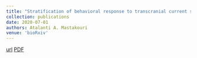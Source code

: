 ```yaml
---
title: "Stratification of behavioral response to transcranial current stimulation by resting-state electrophysiology"
collection: publications
date: 2020-07-01
authors: Atalanti A. Mastakouri
venue: 'bioRxiv'
---
```

[url](https://www.biorxiv.org/content/10.1101/2020.01.27.921668v3)
[PDF](https://www.biorxiv.org/content/10.1101/2020.01.27.921668v3.full.pdf)
